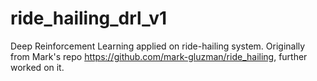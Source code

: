 # ride_hailing_drl_v1
Deep Reinforcement Learning applied on ride-hailing system. Originally from Mark's repo https://github.com/mark-gluzman/ride_hailing, further worked on it.
